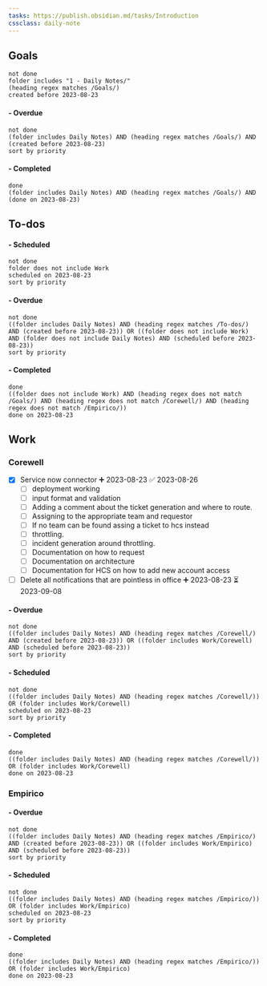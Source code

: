 ```yaml
---
tasks: https://publish.obsidian.md/tasks/Introduction
cssclass: daily-note
---
```

## Goals

```tasks
not done
folder includes "1 - Daily Notes/"
(heading regex matches /Goals/)
created before 2023-08-23
```
#### - Overdue
```tasks
not done
(folder includes Daily Notes) AND (heading regex matches /Goals/) AND (created before 2023-08-23)
sort by priority
```
#### - Completed
```tasks
done
(folder includes Daily Notes) AND (heading regex matches /Goals/) AND (done on 2023-08-23)
```
## To-dos

#### - Scheduled
```tasks
not done
folder does not include Work
scheduled on 2023-08-23
sort by priority
```
#### - Overdue
```tasks
not done
((folder includes Daily Notes) AND (heading regex matches /To-dos/) AND (created before 2023-08-23)) OR ((folder does not include Work) AND (folder does not include Daily Notes) AND (scheduled before 2023-08-23))
sort by priority
```
#### - Completed
```tasks
done
((folder does not include Work) AND (heading regex does not match /Goals/) AND (heading regex does not match /Corewell/) AND (heading regex does not match /Empirico/))
done on 2023-08-23
```
## Work
### Corewell
- [x] Service now connector ➕ 2023-08-23 ✅ 2023-08-26
	- [ ] deployment working
	- [ ] input format and validation
	- [ ] Adding a comment about the ticket generation and where to route.
	- [ ] Assigning to the appropriate team and requestor
	- [ ] If no team can be found assing a ticket to hcs instead
	- [ ] throttling.
	- [ ] incident generation around throttling.
	- [ ] Documentation on how to request
	- [ ] Documentation on architecture
	- [ ] Documentation for HCS on how to add new account access
- [ ] Delete all notifications that are pointless in office ➕ 2023-08-23 ⏳ 2023-09-08

#### - Overdue
```tasks
not done
((folder includes Daily Notes) AND (heading regex matches /Corewell/) AND (created before 2023-08-23)) OR ((folder includes Work/Corewell) AND (scheduled before 2023-08-23))
sort by priority
```
#### - Scheduled
```tasks
not done
((folder includes Daily Notes) AND (heading regex matches /Corewell/)) OR (folder includes Work/Corewell)
scheduled on 2023-08-23
sort by priority
```
#### - Completed
```tasks
done
((folder includes Daily Notes) AND (heading regex matches /Corewell/)) OR (folder includes Work/Corewell)
done on 2023-08-23
```
### Empirico

#### - Overdue
```tasks
not done
((folder includes Daily Notes) AND (heading regex matches /Empirico/) AND (created before 2023-08-23)) OR ((folder includes Work/Empirico) AND (scheduled before 2023-08-23))
sort by priority
```
#### - Scheduled
```tasks
not done
((folder includes Daily Notes) AND (heading regex matches /Empirico/)) OR (folder includes Work/Empirico)
scheduled on 2023-08-23
sort by priority
```
#### - Completed
```tasks
done
((folder includes Daily Notes) AND (heading regex matches /Empirico/)) OR (folder includes Work/Empirico)
done on 2023-08-23
```

